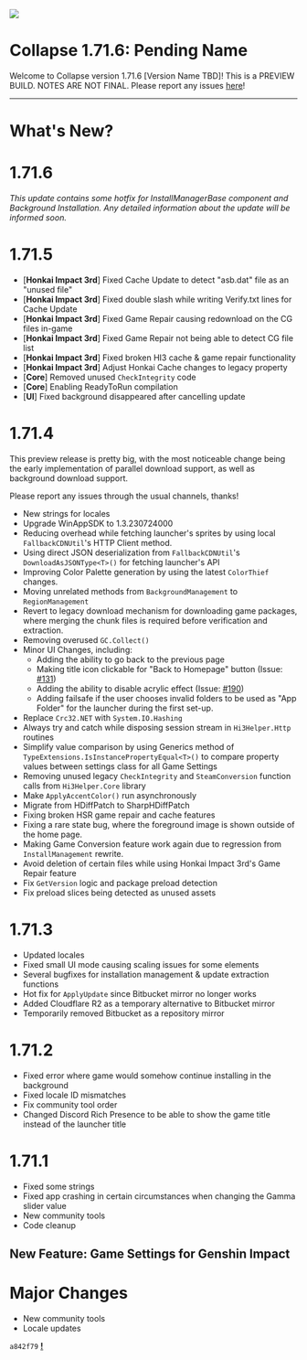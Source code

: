 ![](https://raw.githubusercontent.com/neon-nyan/CollapseLauncher-Page/main/images/banner202304.webp)

# Collapse 1.71.6: Pending Name
Welcome to Collapse version 1.71.6 [Version Name TBD]! This is a PREVIEW BUILD. NOTES ARE NOT FINAL. Please report any issues [here](https://github.com/neon-nyan/Collapse/issues/new/choose)!
***

# What's New?

# 1.71.6
_This update contains some hotfix for InstallManagerBase component and Background Installation. Any detailed information about the update will be informed soon._

# 1.71.5
- [**Honkai Impact 3rd**] Fixed Cache Update to detect "asb.dat" file as an "unused file"
- [**Honkai Impact 3rd**] Fixed double slash while writing Verify.txt lines for Cache Update
- [**Honkai Impact 3rd**] Fixed Game Repair causing redownload on the CG files in-game
- [**Honkai Impact 3rd**] Fixed Game Repair not being able to detect CG file list
- [**Honkai Impact 3rd**] Fixed broken HI3 cache & game repair functionality
- [**Honkai Impact 3rd**] Adjust Honkai Cache changes to legacy property
- [**Core**] Removed unused ``CheckIntegrity`` code
- [**Core**] Enabling ReadyToRun compilation
- [**UI**] Fixed background disappeared after cancelling update

# 1.71.4
This preview release is pretty big, with the most noticeable change being the early implementation of parallel download support, as well as background download support.

Please report any issues through the usual channels, thanks!

- New strings for locales
- Upgrade WinAppSDK to 1.3.230724000
- Reducing overhead while fetching launcher's sprites by using local ``FallbackCDNUtil``'s HTTP Client method.
- Using direct JSON deserialization from ``FallbackCDNUtil``'s ``DownloadAsJSONType<T>()`` for fetching launcher's API
- Improving Color Palette generation by using the latest ``ColorThief`` changes.
- Moving unrelated methods from ``BackgroundManagement`` to ``RegionManagement``
- Revert to legacy download mechanism for downloading game packages, where merging the chunk files is required before verification and extraction.
- Removing overused ``GC.Collect()``
- Minor UI Changes, including:
    - Adding the ability to go back to the previous page
    - Making title icon clickable for "Back to Homepage" button (Issue: [#131](https://github.com/neon-nyan/Collapse/issues/131))
    - Adding the ability to disable acrylic effect (Issue: [#190](https://github.com/neon-nyan/Collapse/issues/190))
    - Adding failsafe if the user chooses invalid folders to be used as "App Folder" for the launcher during the first set-up.
- Replace ``Crc32.NET`` with ``System.IO.Hashing``
- Always try and catch while disposing session stream in ``Hi3Helper.Http`` routines
- Simplify value comparison by using Generics method of ``TypeExtensions.IsInstancePropertyEqual<T>()`` to compare property values between settings class for all Game Settings
- Removing unused legacy ``CheckIntegrity`` and ``SteamConversion`` function calls from ``Hi3Helper.Core`` library
- Make ``ApplyAccentColor()`` run asynchronously
- Migrate from HDiffPatch to SharpHDiffPatch
- Fixing broken HSR game repair and cache features
- Fixing a rare state bug, where the foreground image is shown outside of the home page.
- Making Game Conversion feature work again due to regression from ``InstallManagement`` rewrite.
- Avoid deletion of certain files while using Honkai Impact 3rd's Game Repair feature
- Fix ``GetVersion`` logic and package preload detection
- Fix preload slices being detected as unused assets
# 1.71.3
- Updated locales 
- Fixed small UI mode causing scaling issues for some elements
- Several bugfixes for installation management & update extraction functions
- Hot fix for `ApplyUpdate` since Bitbucket mirror no longer works
- Added Cloudflare R2 as a temporary alternative to Bitbucket mirror
- Temporarily removed Bitbucket as a repository mirror
# 1.71.2
- Fixed error where game would somehow continue installing in the background
- Fixed locale ID mismatches
- Fix community tool order
- Changed Discord Rich Presence to be able to show the game title instead of the launcher title
# 1.71.1
- Fixed some strings
- Fixed app crashing in certain circumstances when changing the Gamma slider value
- New community tools
- Code cleanup
## New Feature: Game Settings for Genshin Impact

# Major Changes
- New community tools
- Locale updates

``a842f79`` [**!**](https://github.com/neon-nyan/Collapse/pull/183) 